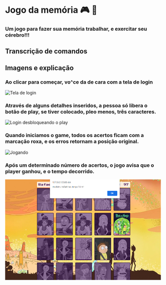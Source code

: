 # Jogo da memória :video_game:  :brain:
### Um jogo para fazer sua memória trabalhar, e exercitar seu cérebro!!!


## Transcrição de comandos

## Imagens e explicação


### Ao clicar para começar, vo^ce da de cara com a tela de login
![Tela de login](../images/Jogo_da_memoria/images/tela%20de%20login-inicio.png)

### Através de alguns detalhes inseridos, a pessoa só libera o botão de play, se tiver colocado, pleo menos, três caracteres.

![Login desbloqueando o play](../images/Jogo_da_memoria/images/login-digitando.png)

### Quando iniciamos o game, todos os acertos ficam com a marcação roxa, e os erros retornam a posição original.
![Jogando](../images/Jogo_da_memoria/images/tela_acao_jogando.png)

### Após um determinado número de acertos, o jogo avisa que o player ganhou, e o tempo decorrido.
![Tela de login](./images/tempo%20final.png)
